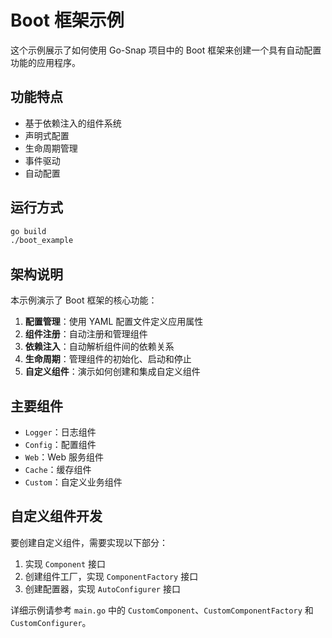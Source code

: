 # Boot 框架示例

这个示例展示了如何使用 Go-Snap 项目中的 Boot 框架来创建一个具有自动配置功能的应用程序。

## 功能特点

- 基于依赖注入的组件系统
- 声明式配置
- 生命周期管理
- 事件驱动
- 自动配置

## 运行方式

```bash
go build
./boot_example
```

## 架构说明

本示例演示了 Boot 框架的核心功能：

1. **配置管理**：使用 YAML 配置文件定义应用属性
2. **组件注册**：自动注册和管理组件
3. **依赖注入**：自动解析组件间的依赖关系
4. **生命周期**：管理组件的初始化、启动和停止
5. **自定义组件**：演示如何创建和集成自定义组件

## 主要组件

- `Logger`：日志组件
- `Config`：配置组件
- `Web`：Web 服务组件
- `Cache`：缓存组件
- `Custom`：自定义业务组件

## 自定义组件开发

要创建自定义组件，需要实现以下部分：

1. 实现 `Component` 接口
2. 创建组件工厂，实现 `ComponentFactory` 接口
3. 创建配置器，实现 `AutoConfigurer` 接口

详细示例请参考 `main.go` 中的 `CustomComponent`、`CustomComponentFactory` 和 `CustomConfigurer`。 